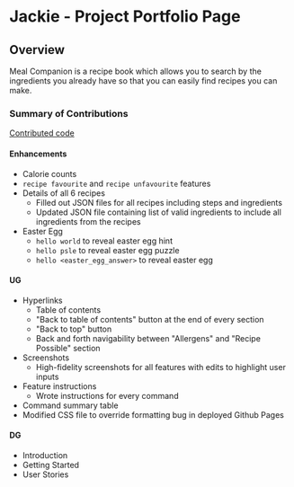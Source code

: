 <link type="text/css" rel="stylesheet" href="docs/main.css" />

# Jackie - Project Portfolio Page

## Overview
Meal Companion is a recipe book which allows you to search by the ingredients you already have so that you can easily find recipes you can make.

### Summary of Contributions

[Contributed code](https://nus-cs2113-ay2223s2.github.io/tp-dashboard/?search=Jjzeng123&sort=groupTitle&sortWithin=title&timeframe=commit&mergegroup=&groupSelect=groupByRepos&breakdown=true&checkedFileTypes=docs~functional-code~test-code~other&since=2023-02-17&tabOpen=true&tabType=authorship&zFR=false&tabAuthor=Jjzeng123&tabRepo=AY2223S2-CS2113T-T09-3%2Ftp%5Bmaster%5D&authorshipIsMergeGroup=false&authorshipFileTypes=docs~functional-code~test-code~other&authorshipIsBinaryFileTypeChecked=false&authorshipIsIgnoredFilesChecked=false)  

#### Enhancements
- Calorie counts
- `recipe favourite` and `recipe unfavourite` features
- Details of all 6 recipes
    - Filled out JSON files for all recipes including steps and ingredients
    - Updated JSON file containing list of valid ingredients to include all ingredients from the recipes
- Easter Egg
    - `hello world` to reveal easter egg hint
    - `hello psle` to reveal easter egg puzzle
    - `hello <easter_egg_answer>` to reveal easter egg


#### UG
- Hyperlinks
    - Table of contents
    - "Back to table of contents" button at the end of every section
    - "Back to top" button
    - Back and forth navigability between "Allergens" and "Recipe Possible" section
- Screenshots
    - High-fidelity screenshots for all features with edits to highlight user inputs
- Feature instructions
    - Wrote instructions for every command  
- Command summary table
- Modified CSS file to override formatting bug in deployed Github Pages

#### DG
- Introduction
- Getting Started
- User Stories
